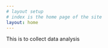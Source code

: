 ```yaml
---
# layout setup
# index is the home page of the site
layout: home
---
```


This is to collect data analysis
